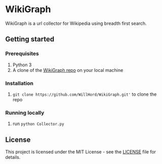 # WikiGraph

WikiGraph is a url collector for Wikipedia using breadth first search.

## Getting started

### Prerequisites

1. Python 3
1. A clone of the [WikiGraph repo](https://github.com/WillHord/WikiGraph) on your local machine

### Installation

1. `git clone https://github.com/WillHord/WikiGraph.git'` to clone the repo

### Running locally

1. run `python Collector.py`

## License
This project is licensed under the MIT License - see the [LICENSE](LICENSE) file for details.
